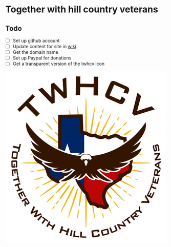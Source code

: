 # Together with hill country veterans

## Todo
- [ ] Set up github account
- [ ] Update content for site in [wiki](https://github.com/voodoo/twhcv/wiki)
- [ ] Get the domain name
- [ ] Set up Paypal for donations
- [ ] Get a transparent version of the twhcv icon

![TWHCV](twhcv.jpg)
